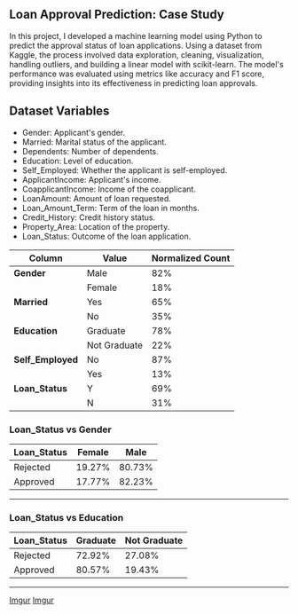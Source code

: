 ## Loan Approval Prediction: Case Study

In this project, I developed a machine learning model using Python to predict the approval status of loan applications. Using a dataset from Kaggle, the process involved data exploration, cleaning, visualization, handling outliers, and building a linear model with scikit-learn. The model's performance was evaluated using metrics like accuracy and F1 score, providing insights into its effectiveness in predicting loan approvals.

## Dataset Variables

- Gender: Applicant's gender.
- Married: Marital status of the applicant.
- Dependents: Number of dependents.
- Education: Level of education.
- Self_Employed: Whether the applicant is self-employed.
- ApplicantIncome: Applicant's income.
- CoapplicantIncome: Income of the coapplicant.
- LoanAmount: Amount of loan requested.
- Loan_Amount_Term: Term of the loan in months.
- Credit_History: Credit history status.
- Property_Area: Location of the property.
- Loan_Status: Outcome of the loan application.


| Column        | Value         | Normalized Count |
|---------------|---------------|------------------|
| **Gender**    | Male          | 82%              |
|               | Female        | 18%              |
| **Married**   | Yes           | 65%              |
|               | No            | 35%              |
| **Education** | Graduate      | 78%              |
|               | Not Graduate  | 22%              |
| **Self_Employed** | No       | 87%              |
|               | Yes           | 13%              |
| **Loan_Status** | Y         | 69%              |
|               | N             | 31%              |



### Loan_Status vs Gender

| Loan_Status | Female | Male  |
|-------------|--------|-------|
| Rejected    | 19.27% | 80.73%|
| Approved    | 17.77% | 82.23%|

---

### Loan_Status vs Education

| Loan_Status | Graduate | Not Graduate |
|-------------|----------|--------------|
| Rejected    | 72.92%   | 27.08%       |
| Approved    | 80.57%   | 19.43%       |

---


[Imgur](https://i.imgur.com/7QemEDd.png?1)
[Imgur](https://i.imgur.com/QuKifYq.png?1)


